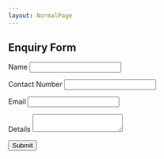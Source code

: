 ```yaml
---
layout: NormalPage
---
```


<script type="text/javascript">var submitted=false;</script>
<iframe name="hidden_iframe" id="hidden_iframe" style="display:none;" onload="if(submitted) {window.location='https://psstedu.github.io';}"></iframe>
<div class="w3-card-4">
  <div class="w3-container w3-light-green">
      <h2 class="w3-text-white w3-center">Enquiry Form</h2>
  </div>
<form class="w3-container" action="https://docs.google.com/forms/u/0/d/e/1FAIpQLSdKoxdd8YAnpdTYMDme8IJTKVHFHg5NSiF38ghxZdEPEdCzNQ/formResponse?embedded=true" method="POST" target="hidden_iframe" onsubmit="submitted=true;">
      <p>
      <label>Name</label>
      <input name="entry.2005620554" class="w3-input" type="text" required></p>
      <p>
      <label>Contact Number</label>
      <input name="entry.1166974658" class="w3-input" type="text required"></p>
      <p>
      <label>Email</label>
      <input name="entry.1045781291" class="w3-input" type="text" required></p>
      <p>
      <label>Details</label>
      <textarea name="entry.839337160" class="w3-input" required></textarea></p>
      <p><input type="submit" class="w3-small w3-light-green w3-padding-16 w3-button w3-text-white" value="Submit"></p>
    </form>
</div>
